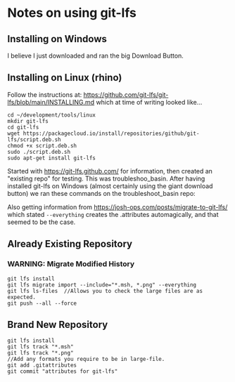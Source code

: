 # Notes on using git-lfs

## Installing on Windows

I believe I just downloaded and ran the big Download Button.

## Installing on Linux (rhino)

Follow the instructions at: https://github.com/git-lfs/git-lfs/blob/main/INSTALLING.md which at time of writing looked like...

```
cd ~/development/tools/linux
mkdir git-lfs
cd git-lfs
wget https://packagecloud.io/install/repositories/github/git-lfs/script.deb.sh
chmod +x script.deb.sh
sudo ./script.deb.sh
sudo apt-get install git-lfs
```

Started with https://git-lfs.github.com/ for information, then created an "existing repo" for testing. This was troubleshoo_basin. After having installed git-lfs on Windows (almost certainly using the giant download button) we ran these commands on the troubleshoot_basin repo:

Also getting information from https://josh-ops.com/posts/migrate-to-git-lfs/ which stated `--everything` creates the .attributes automagically, and that seemed to be the case.

## Already Existing Repository

### WARNING: Migrate Modified History

```
git lfs install
git lfs migrate import --include="*.msh, *.png" --everything
git lfs ls-files  //Allows you to check the large files are as expected.
git push --all --force
```

## Brand New Repository

```
git lfs install
git lfs track "*.msh"
git lfs track "*.png"
//Add any formats you require to be in large-file.
git add .gitattributes
git commit "attributes for git-lfs"
```
